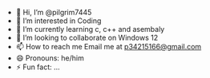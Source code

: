 - 👋 Hi, I’m @pilgrim7445
- 👀 I’m interested in Coding
- 🌱 I’m currently learning c, c++ and asembaly
- 💞️ I’m looking to collaborate on Windows 12
- 📫 How to reach me Email me at p34215166@gmail.com
- 😄 Pronouns: he/him
- ⚡ Fun fact: ...

<!---
pilgrim7445/pilgrim7445 is a ✨ special ✨ repository because its `README.md` (this file) appears on your GitHub profile.
You can click the Preview link to take a look at your changes.
--->
